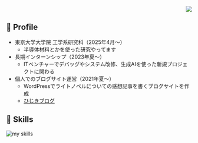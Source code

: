 <!-- https://qiita.com/mmnn/items/cf465d271171cba8bd51 -->

<!-- 1. GitHub usernameを変更 -->
<div align="right">
  <img src="https://komarev.com/ghpvc/?username=hijiki-my-dev" />
</div>


<!-- 2. プロフィールや連絡先を変更 -->
## 🏫 Profile

- 東京大学大学院 工学系研究科（2025年4月〜）
    - 半導体材料とかを使った研究やってます
- 長期インターンシップ（2023年夏〜）
    - ITベンチャーでデバッグやシステム改修、生成AIを使った新規プロジェクトに関わる
- 個人でのブログサイト運営（2021年夏〜）
    - WordPressでライトノベルについての感想記事を書くブログサイトを作成
    - [ひじきブログ](https://www.hijiki-blog.org/)


<!-- 3. 好きな技術スタックに変更 -->
<!-- ライトモート：theme=light, ダークモート：theme=dark -->
<!-- アイコンの選択肢一覧：https://arc.net/l/quote/zizyykfh -->
## 🌱 Skills
<img alt="my skills" src="https://skillicons.dev/icons?theme=light&perline=7&i=html,css,js,ts,python,c,unity,cs,git,docker,aws" />
<br>

<!--
This repository is a ✨ _special_ ✨ repository because its `README.md` (this file) appears on your GitHub profile.

Here are some ideas to get you started:

- 🔭 I’m currently working on ...
- 🌱 I’m currently learning ...
- 👯 I’m looking to collaborate on ...
- 🤔 I’m looking for help with ...
- 💬 Ask me about ...
- 📫 How to reach me: ...
- 😄 Pronouns: ...
- ⚡ Fun fact: ...
-->

